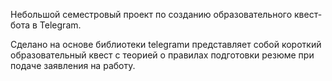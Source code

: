 Небольшой семестровый проект по созданию образовательного квест-бота в Telegram.

Сделано на основе библиотеки telegramи представляет собой короткий образовательный квест с теорией о правилах подготовки резюме при подаче заявления на работу.
